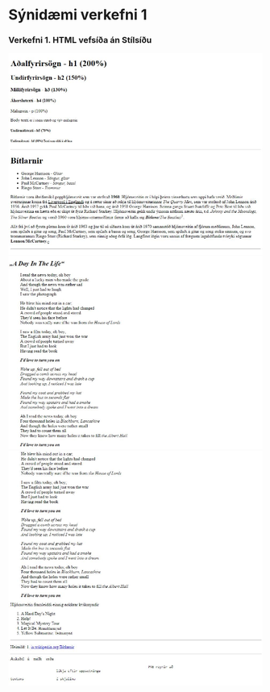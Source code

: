 # Sýnidæmi verkefni 1

### Verkefni 1. HTML vefsíða án Stílsíðu

![Verkefni 1a](img/v1_1.jpg)
![Verkefni 1b](img/v1_2.jpg)
![Verkefni 1c](img/v1_3.jpg)

